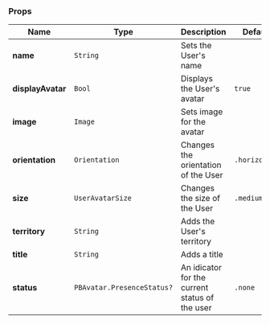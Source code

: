 ### Props
| Name | Type | Description | Default | Values |
| --- | ----------- | --------- | --------- | --------- |
| **name** | `String` | Sets the User's name |  |  |
| **displayAvatar** | `Bool` | Displays the User's avatar | `true` | `true` `false` |
| **image** | `Image` | Sets image for the avatar |  |  |
| **orientation** | `Orientation` | Changes the orientation of the User | `.horizontal` | `.horizontal` `.verticle` |
| **size** | `UserAvatarSize` | Changes the size of the User | `.medium` | `.small` `.medium` `.large` |
| **territory** | `String` | Adds the User's territory |  |  |
| **title** | `String` | Adds a title |  |  |
| **status** | `PBAvatar.PresenceStatus?` | An idicator for the current status of the user | `.none` | `.online` `.away` `.offline` |
